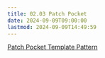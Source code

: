 ```yaml
---
title: 02.03 Patch Pocket
date: 2024-09-09T09:00:00
lastmod: 2024-09-09T14:49:59
---
```


[Patch Pocket Template Pattern](../../../../sewing/attachments/2024-09-00-patch-pocket-pattern.pdf)
